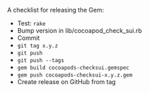 A checklist for releasing the Gem:

* Test: `rake`
* Bump version in lib/cocoapod_check_sui.rb
* Commit
* `git tag x.y.z`
* `git push`
* `git push --tags`
* `gem build cocoapods-checksui.gemspec`
* `gem push cocoapods-checksui-x.y.z.gem`
* Create release on GitHub from tag
